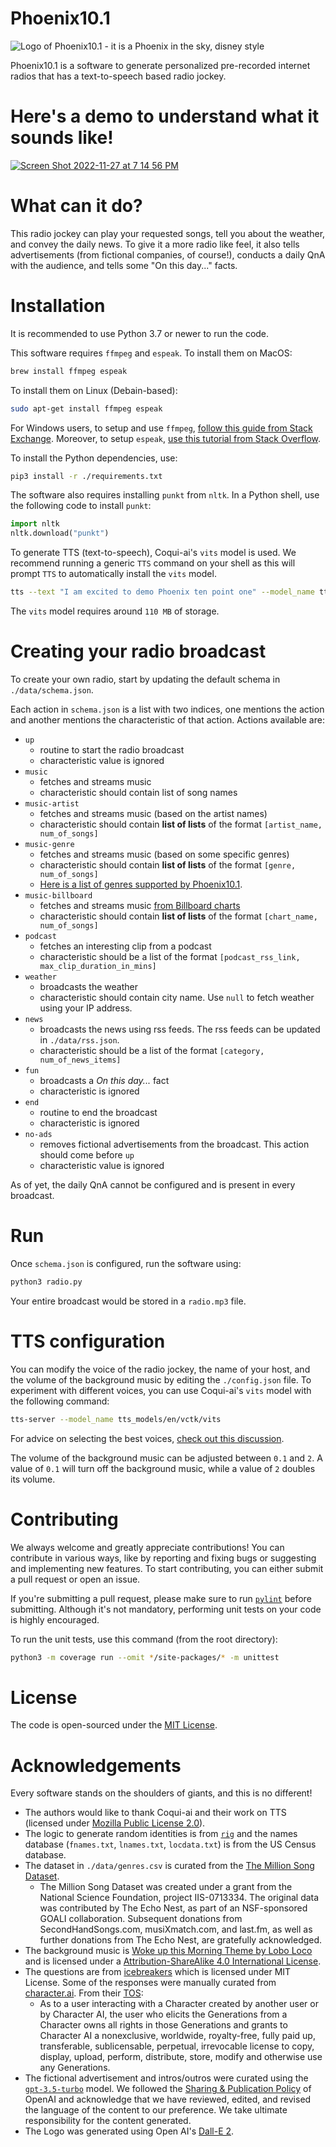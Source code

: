 # Phoenix10.1

![Logo of Phoenix10.1 - it is a Phoenix in the sky, disney style](https://user-images.githubusercontent.com/24948340/204136951-3a35b15a-c06c-43ca-b935-dff27651bd79.png)

Phoenix10.1 is a software to generate personalized pre-recorded internet radios that has a text-to-speech based radio jockey.

# Here's a demo to understand what it sounds like!

[![Screen Shot 2022-11-27 at 7 14 56 PM](https://user-images.githubusercontent.com/24948340/204167724-856f8d6f-c0d5-4d4a-bc36-cb9af0e13112.png)](https://soundcloud.com/parthparikh1999p/demo-of-phoenix101)

# What can it do?

This radio jockey can play your requested songs, tell you about the weather, and convey the daily news.
To give it a more radio like feel, it also tells advertisements (from fictional companies, of course!), conducts a daily QnA with the audience, and tells some "On this day..." facts.

# Installation

It is recommended to use Python 3.7 or newer to run the code.

This software requires `ffmpeg` and `espeak`. To install them on MacOS:

```bash
brew install ffmpeg espeak
```

To install them on Linux (Debain-based):

```bash
sudo apt-get install ffmpeg espeak
```

For Windows users, to setup and use `ffmpeg`, [follow this guide from Stack Exchange](https://video.stackexchange.com/questions/20495/how-do-i-set-up-and-use-ffmpeg-in-windows). Moreover, to setup `espeak`, [use this tutorial from Stack Overflow](https://stackoverflow.com/questions/17547531/how-to-use-espeak-with-python).

To install the Python dependencies, use:

```bash
pip3 install -r ./requirements.txt
```

The software also requires installing `punkt` from `nltk`.
In a Python shell, use the following code to install `punkt`:

```python
import nltk
nltk.download("punkt")
```

To generate TTS (text-to-speech), Coqui-ai's `vits` model is used.
We recommend running a generic `TTS` command on your shell as this will prompt `TTS` to automatically install the `vits` model.

```bash
tts --text "I am excited to demo Phoenix ten point one" --model_name tts_models/en/vctk/vits --speaker_idx p267 --out_path temp.wav
```

The `vits` model requires around `110 MB` of storage.

# Creating your radio broadcast

To create your own radio, start by updating the default schema in `./data/schema.json`.

Each action in `schema.json` is a list with two indices, one mentions the action and another mentions the characteristic of that action.
Actions available are:

- `up`
  - routine to start the radio broadcast
  - characteristic value is ignored
- `music`
  - fetches and streams music
  - characteristic should contain list of song names
- `music-artist`
  - fetches and streams music (based on the artist names)
  - characteristic should contain **list of lists** of the format `[artist_name, num_of_songs]`
- `music-genre`
  - fetches and streams music (based on some specific genres)
  - characteristic should contain **list of lists** of the format `[genre, num_of_songs]`
  - [Here is a list of genres supported by Phoenix10.1](https://gist.github.com/pncnmnp/755341a694022c6b8679b1847922c62f).
- `music-billboard`
  - fetches and streams music [from Billboard charts](https://www.billboard.com/charts/)
  - characteristic should contain **list of lists** of the format `[chart_name, num_of_songs]`
- `podcast`
  - fetches an interesting clip from a podcast
  - characteristic should be a list of the format `[podcast_rss_link, max_clip_duration_in_mins]`
- `weather`
  - broadcasts the weather
  - characteristic should contain city name. Use `null` to fetch weather using your IP address.
- `news`
  - broadcasts the news using rss feeds. The rss feeds can be updated in `./data/rss.json`.
  - characteristic should be a list of the format `[category, num_of_news_items]`
- `fun`
  - broadcasts a _On this day..._ fact
  - characteristic is ignored
- `end`
  - routine to end the broadcast
  - characteristic is ignored
- `no-ads`
  - removes fictional advertisements from the broadcast. This action should come before `up`
  - characteristic value is ignored

As of yet, the daily QnA cannot be configured and is present in every broadcast.

# Run

Once `schema.json` is configured, run the software using:

```bash
python3 radio.py
```

Your entire broadcast would be stored in a `radio.mp3` file.

# TTS configuration

You can modify the voice of the radio jockey, the name of your host, and the volume of the background music by editing the `./config.json` file. To experiment with different voices, you can use Coqui-ai's `vits` model with the following command:

```bash
tts-server --model_name tts_models/en/vctk/vits
```

For advice on selecting the best voices, [check out this discussion](https://github.com/coqui-ai/TTS/discussions/1891#discussioncomment-3457122).

The volume of the background music can be adjusted between `0.1` and `2`. A value of `0.1` will turn off the background music, while a value of `2` doubles its volume.

# Contributing

We always welcome and greatly appreciate contributions! You can contribute in various ways, like by reporting and fixing bugs or suggesting and implementing new features. To start contributing, you can either submit a pull request or open an issue.

If you're submitting a pull request, please make sure to run [`pylint`](https://github.com/pylint-dev/pylint) before submitting. Although it's not mandatory, performing unit tests on your code is highly encouraged.

To run the unit tests, use this command (from the root directory):

```bash
python3 -m coverage run --omit */site-packages/* -m unittest
```

# License

The code is open-sourced under the [MIT License](./LICENSE).

# Acknowledgements

Every software stands on the shoulders of giants, and this is no different!

- The authors would like to thank Coqui-ai and their work on TTS (licensed under [Mozilla Public License 2.0](https://github.com/coqui-ai/TTS/blob/dev/LICENSE.txt)).
- The logic to generate random identities is from [`rig`](https://launchpad.net/ubuntu/+source/rig/1.11-1build1) and the names database (`fnames.txt`, `lnames.txt`, `locdata.txt`) is from the US Census database.
- The dataset in `./data/genres.csv` is curated from the [The Million Song Dataset](http://millionsongdataset.com/).
  - The Million Song Dataset was created under a grant from the National Science Foundation, project IIS-0713334. The original data was contributed by The Echo Nest, as part of an NSF-sponsored GOALI collaboration. Subsequent donations from SecondHandSongs.com, musiXmatch.com, and last.fm, as well as further donations from The Echo Nest, are gratefully acknowledged.
- The background music is [Woke up this Morning Theme by Lobo Loco](https://freemusicarchive.org/music/Lobo_Loco/harvest-times/woke-up-this-morning-theme-fma-podcast-suggestion/) and is licensed under a [Attribution-ShareAlike 4.0 International License](https://creativecommons.org/licenses/by-sa/4.0/).
- The questions are from [icebreakers](https://github.com/ParabolInc/icebreakers/blob/main/lib/api.ts) which is licensed under MIT License. Some of the responses were manually curated from [character.ai](https://www.character.ai/). From their [TOS](https://beta.character.ai/tos):
  - As to a user interacting with a Character created by another user or by Character AI, the user who elicits the Generations from a Character owns all rights in those Generations and grants to Character AI a nonexclusive, worldwide, royalty-free, fully paid up, transferable, sublicensable, perpetual, irrevocable license to copy, display, upload, perform, distribute, store, modify and otherwise use any Generations.
- The fictional advertisement and intros/outros were curated using the [`gpt-3.5-turbo`](https://openai.com/blog/introducing-chatgpt-and-whisper-apis) model. We followed the [Sharing & Publication Policy](https://openai.com/policies/sharing-publication-policy) of OpenAI and acknowledge that we have reviewed, edited, and revised the language of the content to our preference. We take ultimate responsibility for the content generated.
- The Logo was generated using Open AI's [Dall-E 2](https://openai.com/dall-e-2/).
